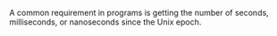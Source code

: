 A common requirement in programs is getting the number of seconds, milliseconds, or nanoseconds since the Unix epoch.